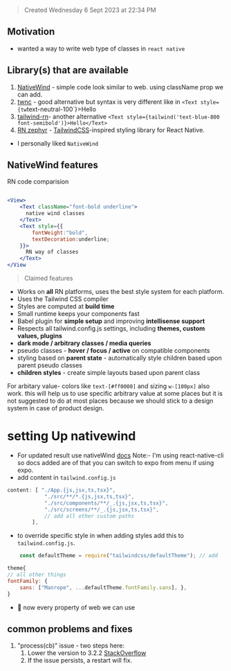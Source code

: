 
> Created Wednesday 6 Sept 2023 at 22:34 PM
## Motivation

- wanted a way to write web type of classes in `react native`


## Library(s)  that are available

1. [NativeWind](https://www.nativewind.dev/) - simple code look similar to web. using className prop we can add.
2. [twnc](https://www.npmjs.com/package/twrnc) - good alternative but syntax is very different like in `<Text style={tw`text-neutral-100`}>Hello</Text>
3. [tailwind-rn](https://www.npmjs.com/package/tailwind-rn)- another alternative `<Text style={tailwind('text-blue-800 font-semibold')}>Hello</Text>`
4. [RN zephyr](https://formidable.com/open-source/react-native-zephyr/) - [TailwindCSS](https://tailwindcss.com/)-inspired styling library for React Native.

- I personally liked `NativeWind`

## NativeWind features

RN code comparision 

```jsx

<View>
	<Text className="font-bold underline">
	  native wind classes
	</Text>
	<Text style={{
		fontWeight:"bold",
		textDecoration:underline;
	}}>
	  RN way of classes
	</Text>
</View
```

>Claimed features

- Works on **all** RN platforms, uses the best style system for each platform.
- Uses the Tailwind CSS compiler
- Styles are computed at **build time**
- Small runtime keeps your components fast
- Babel plugin for **simple setup** and improving **intellisense support**
- Respects all tailwind.config.js settings, including **themes, custom values, plugins**
- **dark mode / arbitrary classes / media queries**
- pseudo classes - **hover / focus / active** on compatible components
- styling based on **parent state** - automatically style children based upon parent pseudo classes
- **children styles** - create simple layouts based upon parent class

For arbitary value- colors like `text-[#ff0000]` and sizing `w-[100px]` also work. this will help us to use specific arbitrary value at some places but it is not suggested to do at most places because we should stick to a design system in case of product design.


# setting Up nativewind

- For updated result use nativeWind [docs](https://www.nativewind.dev/quick-starts/react-native-cli) Note:- I'm using react-native-cli so docs added are of that you can switch to expo from menu if using expo.
- add content in `tailwind.config.js`
```js
content: [ "./App.{js,jsx,ts,tsx}", 
			"./src/**/*.{js,jsx,ts,tsx}",
			"./src/components/**/_.{js,jsx,ts,tsx}", 
			"./src/screens/**/_.{js,jsx,ts,tsx}", 
			// add all other custom paths
		],
```
- to override specific style in when adding styles add this to `tailwind.config.js`.
```js
    const defaultTheme = require("tailwindcss/defaultTheme"); // add

theme{
// all other things
fontFamily: { 
	sans: ["Manrope", ...defaultTheme.fontFamily.sans], },
}
```
- 🙌 now every property of web we can use



## common problems and fixes
1. "process(cb)" issue - two steps here:
    1. Lower the version to 3.2.2 [StackOverflow](https://stackoverflow.com/a/76700786/11392807)
    2. If the issue persists, a restart will fix.




